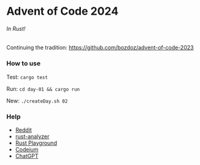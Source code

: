 # Advent of Code 2024

###### In Rust!

Continuing the tradition: https://github.com/bozdoz/advent-of-code-2023

### How to use

Test: `cargo test`

Run: `cd day-01 && cargo run`

New: `./createDay.sh 02`

### Help

- [Reddit](https://reddit.com/r/adventofcode)
- [rust-analyzer](https://marketplace.visualstudio.com/items?itemName=rust-lang.rust-analyzer)
- [Rust Playground](https://play.rust-lang.org/)
- [Codeium](https://codeium.com/)
- [ChatGPT](https://chatgpt.com/)
